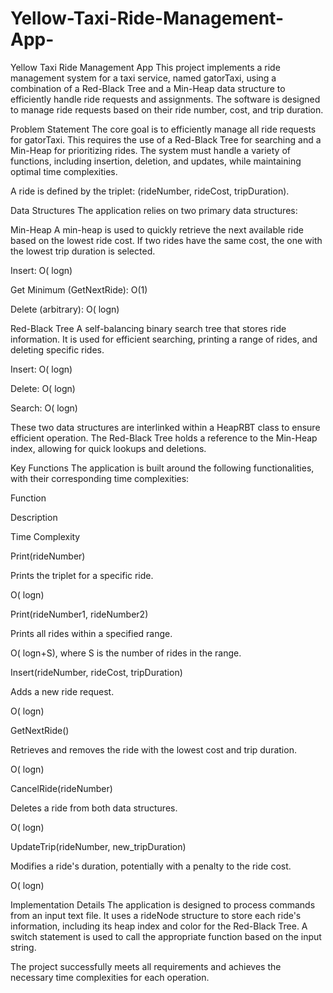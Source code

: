 # Yellow-Taxi-Ride-Management-App-
Yellow Taxi Ride Management App
This project implements a ride management system for a taxi service, named gatorTaxi, using a combination of a Red-Black Tree and a Min-Heap data structure to efficiently handle ride requests and assignments. The software is designed to manage ride requests based on their ride number, cost, and trip duration.

Problem Statement
The core goal is to efficiently manage all ride requests for gatorTaxi. This requires the use of a Red-Black Tree for searching and a Min-Heap for prioritizing rides. The system must handle a variety of functions, including insertion, deletion, and updates, while maintaining optimal time complexities.

A ride is defined by the triplet: (rideNumber, rideCost, tripDuration).

Data Structures
The application relies on two primary data structures:

Min-Heap
A min-heap is used to quickly retrieve the next available ride based on the lowest ride cost. If two rides have the same cost, the one with the lowest trip duration is selected.

Insert: O(
logn)

Get Minimum (GetNextRide): O(1)

Delete (arbitrary): O(
logn)

Red-Black Tree
A self-balancing binary search tree that stores ride information. It is used for efficient searching, printing a range of rides, and deleting specific rides.

Insert: O(
logn)

Delete: O(
logn)

Search: O(
logn)

These two data structures are interlinked within a HeapRBT class to ensure efficient operation. The Red-Black Tree holds a reference to the Min-Heap index, allowing for quick lookups and deletions.

Key Functions
The application is built around the following functionalities, with their corresponding time complexities:

Function

Description

Time Complexity

Print(rideNumber)

Prints the triplet for a specific ride.

O(
logn)

Print(rideNumber1, rideNumber2)

Prints all rides within a specified range.

O(
logn+S), where S is the number of rides in the range.

Insert(rideNumber, rideCost, tripDuration)

Adds a new ride request.

O(
logn)

GetNextRide()

Retrieves and removes the ride with the lowest cost and trip duration.

O(
logn)

CancelRide(rideNumber)

Deletes a ride from both data structures.

O(
logn)

UpdateTrip(rideNumber, new_tripDuration)

Modifies a ride's duration, potentially with a penalty to the ride cost.

O(
logn)

Implementation Details
The application is designed to process commands from an input text file. It uses a rideNode structure to store each ride's information, including its heap index and color for the Red-Black Tree. A switch statement is used to call the appropriate function based on the input string.

The project successfully meets all requirements and achieves the necessary time complexities for each operation.
